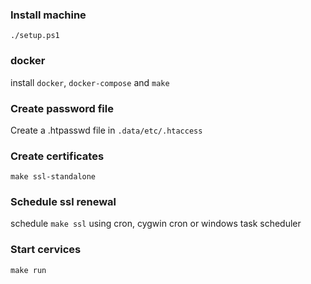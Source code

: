 ### Install machine
```
./setup.ps1
```

### docker
install `docker`, `docker-compose` and `make`

### Create password file
Create a .htpasswd file in `.data/etc/.htaccess`

### Create certificates
```
make ssl-standalone
```

### Schedule ssl renewal
schedule `make ssl` using cron, cygwin cron or windows task scheduler

### Start cervices
```
make run
```
